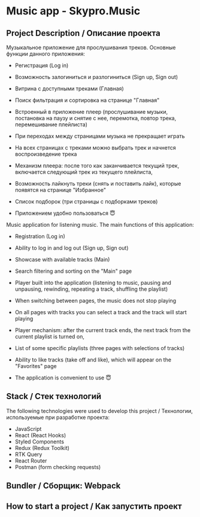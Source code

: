 # Music app - Skypro.Music

## Project Description / Описание проекта

Музыкальное приложение для прослушивания треков. Основные функции данного приложения:
- Регистрация (Log in)
- Возможность залогиниться и разлогиниться (Sign up, Sign out)
- Витрина с доступными треками (Главная)
- Поиск фильтрация и сортировка на странице "Главная"

- Встроенный в приложение плеер (прослушивание музыки, постановка на паузу и снятие с нее, перемотка, повтор трека, перемешивание плейлиста)
- При переходах между страницами музыка не прекращает играть
- На всех страницах с треками можно выбрать трек и начнется воспроизведение трека
- Механизм плеера: после того как заканчивается текущий трек, включается следующий трек из текущего плейлиста,

- Возможность лайкнуть треки (снять и поставить лайк), которые появятся на странице "Избранное"
- Список подборок (три страницы с подборками треков)

- Приложением удобно пользоваться 😇

Music application for listening music. The main functions of this application:
- Registration (Log in)
- Ability to log in and log out (Sign up, Sign out)
- Showcase with available tracks (Main)
- Search filtering and sorting on the "Main" page

- Player built into the application (listening to music, pausing and unpausing, rewinding, repeating a track, shuffling the playlist)
- When switching between pages, the music does not stop playing
- On all pages with tracks you can select a track and the track will start playing
- Player mechanism: after the current track ends, the next track from the current playlist is turned on,

- List of some specific playlists (three pages with selections of tracks)
- Ability to like tracks (take off and like), which will appear on the "Favorites" page

- The application is convenient to use 😇

## Stack / Стек технологий

The following technologies were used to develop this project / Технологии, используемые при разработке проекта:
- JavaScript
- React (React Hooks)
- Styled Components
- Redux (Redux Toolkit)
- RTK Query
- React Router
- Postman (form checking requests)

## Bundler / Сборщик: Webpack


## How to start a project / Как запустить проект

